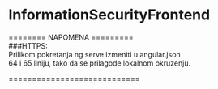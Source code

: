 # InformationSecurityFrontend

======== NAPOMENA =========<br/>
###HTTPS:<br>
Prilikom pokretanja ng serve izmeniti u angular.json <br>64 i 65 liniju,
tako da se prilagode lokalnom okruzenju.

============================
